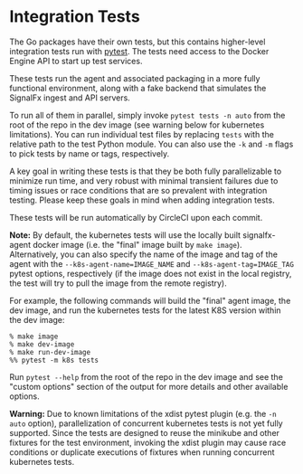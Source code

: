 # Integration Tests

The Go packages have their own tests, but this contains higher-level
integration tests run with [pytest](https://docs.pytest.org/en/latest/).  The
tests need access to the Docker Engine API to start up test services.

These tests run the agent and associated packaging in a more fully functional
environment, along with a fake backend that simulates the SignalFx ingest and
API servers.  

To run all of them in parallel, simply invoke `pytest tests -n auto` from the
root of the repo in the dev image (see warning below for kubernetes
limitations). You can run individual test files by replacing `tests` with the 
relative path to the test Python module. You can also use the `-k` and `-m` 
flags to pick tests by name or tags, respectively.

A key goal in writing these tests is that they be both fully parallelizable to
minimize run time, and very robust with minimal transient failures due to
timing issues or race conditions that are so prevalent with integration
testing.  Please keep these goals in mind when adding integration tests.

These tests will be run automatically by CircleCI upon each commit.

**Note:** By default, the kubernetes tests will use the locally built
signalfx-agent docker image (i.e. the "final" image built by `make image`).  
Alternatively, you can also specify the name of the image and tag of the agent
with the `--k8s-agent-name=IMAGE_NAME` and `--k8s-agent-tag=IMAGE_TAG` pytest
options, respectively (if the image does not exist in the local registry, the 
test will try to pull the image from the remote registry).

For example, the following commands will build the "final" agent image, the dev
image, and run the kubernetes tests for the latest K8S version within the dev
image:
```
% make image
% make dev-image
% make run-dev-image
%% pytest -m k8s tests
```

Run `pytest --help` from the root of the repo in the dev image and see the 
"custom options" section of the output for more details and other available 
options.

**Warning:** Due to known limitations of the xdist pytest plugin (e.g. the 
`-n auto` option), parallelization of concurrent kubernetes tests is not yet 
fully supported.  Since the tests are designed to reuse the minikube and other 
fixtures for the test environment, invoking the xdist plugin may cause race 
conditions or duplicate executions of fixtures when running concurrent 
kubernetes tests.

